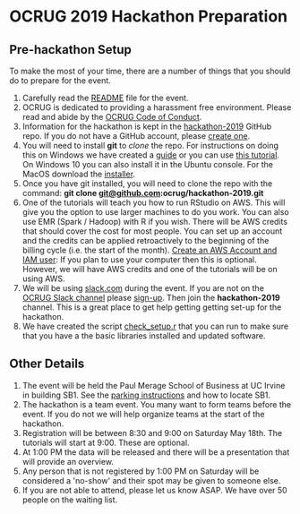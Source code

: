 # OCRUG 2019 Hackathon Preparation

## Pre-hackathon Setup

To make the most of your time, there are a number of things that you should do to prepare for the event.

1. Carefully read the [README](https://github.com/ocrug/hackathon-2019/blob/master/README.md) file for the event.
1. OCRUG is dedicated to providing a harassment free environment. Please read and abide by the [OCRUG Code of Conduct](https://github.com/ocrug/hackathon-2019/blob/master/code-of-conduct.md).
1. Information for the hackathon is kept in the [hackathon-2019](https://github.com/ocrug/hackathon-2019) GitHub repo. If you do not have a GitHub account, please [create one](https://github.com/join).
1. You will need to install **git** to *clone* the repo. For instructions on doing this on Windows we have created a [guide](https://github.com/ocrug/hackathon-2019/blob/master/setup/git%20for%20Windows/git%20for%20Windows.pdf) or you can use [this tutorial](https://www.onlinetutorialspoint.com/git/how-to-install-git-windows-10-operating-system.html). On Windows 10 you can also install it in the Ubuntu console. For the MacOS download the [installer](https://sourceforge.net/projects/git-osx-installer/files/).
1. Once you have git installed, you will need to clone the repo with the command: **git clone git@github.com:ocrug/hackathon-2019.git**
1. One of the tutorials will teach you how to run RStudio on AWS. This will give you the option to use larger machines to do you work. You can also use EMR (Spark / Hadoop) with R if you wish. There will be AWS credits that should cover the cost for most people. You can set up an account and the credits can be applied retroactively to the beginning of the billing cycle (i.e. the start of the month). [Create an AWS Account and IAM user](https://github.com/ocrug/hackathon-2019/blob/master/setup/Create%20AWS%20Account%20and%20IAM%20user/Create%20an%20aws%20account%20and%20an%20IAM%20user.pdf): If you plan to use your computer then this is optional. However, we will have AWS credits and one of the tutorials will be on using AWS.
1. We will be using [slack.com](https://slack.com/) during the event. If you are not on the [OCRUG Slack channel](https://ocrug.slack.com) please [sign-up](https://ocrug-slack.herokuapp.com/). Then join the **hackathon-2019** channel. This is a great place to get help getting getting set-up for the hackathon.
1. We have created the script [check_setup.r](https://github.com/ocrug/hackathon-2019/blob/master/check_setup.r) that you can run to make sure that you have a the basic libraries installed and updated software.

## Other Details

1. The event will be held the Paul Merage School of Business at UC Irvine in building SB1. See the [parking instructions](https://github.com/ocrug/hackathon-2019/blob/master/parking/Parking%20and%20Building%20Location.pdf) and how to locate SB1.
1. The hackathon is a team event. You many want to form teams before the event. If you do not we will help organize teams at the start of the hackathon.
1. Registration will be between 8:30 and 9:00 on Saturday May 18th. The tutorials will start at 9:00. These are optional.
1. At 1:00 PM the data will be released and there will be a presentation that will provide an overview.
1. Any person that is not registered by 1:00 PM on Saturday will be considered a 'no-show' and their spot may be given to someone else. 
1. If you are not able to attend, please let us know ASAP. We have over 50 people on the waiting list.
